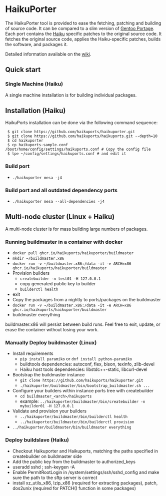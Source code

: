 # HaikuPorter

The HaikuPorter tool is provided to ease the fetching, patching and building of source code. It can be compared to a slim version of [Gentoo Portage](https://www.gentoo.org/main/en/about.xml). Each port contains the [Haiku](http://haiku-os.org) specific patches to the original source code. It fetches the original source code, applies the Haiku-specific patches, builds the software, and packages it.

Detailed information available on the [wiki](https://github.com/haikuports/haikuports/wiki/).

## Quick start

### Single Machine (Haiku)

A single machine installation is for building individual packages.

## Installation (Haiku)

HaikuPorts installation can be done via the following command sequence:

```shell
 $ git clone https://github.com/haikuports/haikuporter.git
 $ git clone https://github.com/haikuports/haikuports.git --depth=10
 $ cd haikuporter
 $ cp haikuports-sample.conf /boot/home/config/settings/haikuports.conf # Copy the config file
 $ lpe ~/config/settings/haikuports.conf # and edit it
```

### Build port
 - `./haikuporter mesa -j4`

### Build port and all outdated dependency ports
 - `./haikuporter mesa --all-dependencies -j4`

## Multi-node cluster (Linux + Haiku)

A multi-node cluster is for mass building large numbers of packages.

### Running buildmaster in a container with docker

 - `docker pull ghcr.io/haikuports/haikuporter/buildmaster`
 - `mkdir ~/buildmaster.x86`
 - `docker run -v ~/buildmaster.x86:/data -it -e ARCH=x86 ghcr.io/haikuports/haikuporter/buildmaster`
 - Provision builders
   - `createbuilder -n test01 -H 127.0.0.1`
   - copy generated public key to builder
   - `builderctl health`
 - exit
 - Copy the packages from a nightly to ports/packages on the buildmaster
 - `docker run -v ~/buildmaster.x86:/data -it -e ARCH=x86 ghcr.io/haikuports/haikuporter/buildmaster`
 - buildmaster everything

buildmaster.x86 will persist between build runs. Feel free to exit, update, or
erase the container without losing your work.

### Manually Deploy buildmaster (Linux)

 - Install requirements
   - `pip install paramiko` or `dnf install python-paramiko`
   - buildtools dependencies: autoconf, flex, bison, texinfo, zlib-devel
   - Haiku host tools dependencies: libstdc++-static, libcurl-devel
 - Bootstrap the buildmaster instance
   - `git clone https://github.com/haikuports/haikuporter.git`
   - `./haikuporter/buildmaster/bin/bootstrap_buildmaster.sh ...`
 - Configure your builders within instance ports tree with createbuilder
   - `cd buildmaster_<arch>/haikuports`
   - example: `../haikuporter/buildmaster/bin/createbuilder -n mybuilder01 -H 127.0.0.1`
 - Validate and provision your builders
   - `../haikuporter/buildmaster/bin/builderctl health`
   - `../haikuporter/buildmaster/bin/builderctl provision`
 - `../haikuporter/buildmaster/bin/buildmaster everything`

### Deploy buildslave (Haiku)

 - Checkout Haikuporter and Haikuports, matching the paths specified in createbuilder on buildmaster side
 - Add the public key from the buildmaster to authorized\_keys
 - useradd sshd ; ssh-keygen -A
 - Enable PermitRootLogin in /system/settings/ssh/sshd\_config and make sure the path to the sftp server is correct
 - install xz\_utils\_x86, lzip\_x86 (required for extracting packages), patch, dos2unix (required for PATCH() function in some packages)
